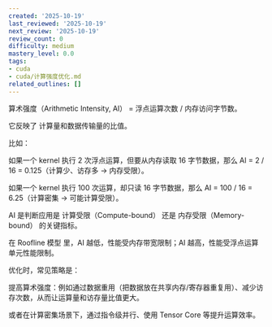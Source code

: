 ```yaml
---
created: '2025-10-19'
last_reviewed: '2025-10-19'
next_review: '2025-10-19'
review_count: 0
difficulty: medium
mastery_level: 0.0
tags:
- cuda
- cuda/计算强度优化.md
related_outlines: []
---
```


算术强度（Arithmetic Intensity, AI） = 浮点运算次数 / 内存访问字节数。

它反映了 计算量和数据传输量的比值。

比如：

如果一个 kernel 执行 2 次浮点运算，但要从内存读取 16 字节数据，那么 AI = 2 / 16 = 0.125（计算少、访存多 → 内存受限）。

如果一个 kernel 执行 100 次运算，却只读 16 字节数据，那么 AI = 100 / 16 = 6.25（计算密集 → 可能计算受限）。

AI 是判断应用是 计算受限（Compute-bound） 还是 内存受限（Memory-bound） 的关键指标。

在 Roofline 模型 里，AI 越低，性能受内存带宽限制；AI 越高，性能受浮点运算单元性能限制。

优化时，常见策略是：

提高算术强度：例如通过数据重用（把数据放在共享内存/寄存器重复用）、减少访存次数，从而让运算量和访存量比值更大。

或者在计算密集场景下，通过指令级并行、使用 Tensor Core 等提升运算效率。